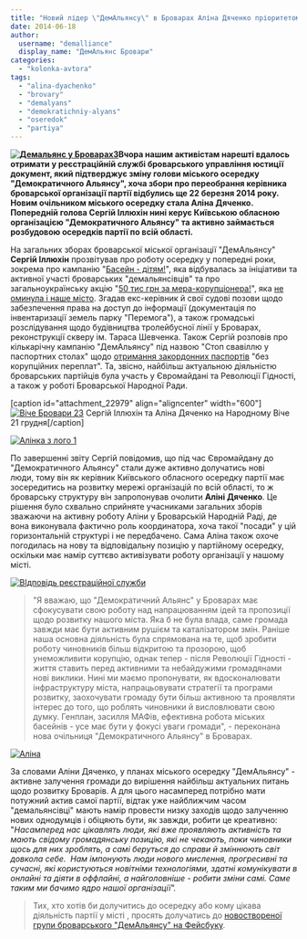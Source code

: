 ```yaml
---
title: "Новий лідер \"ДемАльянсу\" в Броварах Аліна Дяченко пріоритетом для осередку вважає розвиток міста"
date: 2014-06-18
author: 
  username: "demalliance"
  display_name: "ДемАльянс Бровари"
categories: 
  - "kolonka-avtora"
tags: 
  - "alina-dyachenko"
  - "brovary"
  - "demalyans"
  - "demokratichniy-alyans"
  - "oseredok"
  - "partiya"
---
```


**[![Демальянс у Броварах3](https://mpz.brovary.org/wp-content/uploads/2012/07/Demalyans-u-Brovarah3.jpg)](https://mpz.brovary.org/wp-content/uploads/2012/07/Demalyans-u-Brovarah3.jpg)Вчора нашим активістам нарешті вдалось отримати у реєстраційній службі броварського управління юстиції документ, який підтверджує зміну голови міського осередку "Демократичного Альянсу", хоча збори про переобрання керівника броварської організації партії відбулись ще 22 березня 2014 року. Новим очільником міського осередку стала Аліна Дяченко. Попередній голова Сергій Іллюхін нині керує Київською обласною організацією "Демократичного Альянсу" та активно займається розбудовою осередків партії по всій області.**

На загальних зборах броварської міської організації "ДемАльянсу" **Сергій Іллюхін** прозвітував про роботу осередку у попередні роки, зокрема про кампанію "[Басейн - дітям!](https://mpz.brovary.org/tag/baseyn-dityam/)", яка відбувалась за ініціативи та активної участі броварських "демальянсівців" та про загальноукраїнську акцію "[50 тис грн за мера-корупціонера!](https://mpz.brovary.org/za-vikrittya-koruptsiynih-diy-igorya-sapozhka-ogolosheno-vinagorodu-v-50-tisyach/)", яка [не оминула і наше місто](https://mpz.brovary.org/brovarchanam-poobitsyali-vinagorodu-za-dovedennya-koruptsiyi-igorya-sapozhka/). Згадав екс-керівник й свої судові позови щодо забезпечення права на доступ до інформації (документація по інвентаризації земель парку "Перемога"), а також громадські розслідування щодо будівництва тролейбусної лінії у Броварах, реконструкції скверу ім. Тараса Шевченка. Також Сергій розповів про кількарічну кампанію "ДемАльянсу" під назвою "Стоп свавіллю у паспортних столах" щодо [отримання закордонних паспортів](https://mpz.brovary.org/chi-mozhlivo-oformiti-zakordonniy-pasport-u-brovarah/) "без корупційних переплат". Та, звісно, найбільш актуальною діяльністю броварських партійців була участь у Євромайдані та Революції Гідності, а також у роботі Броварської Народної Ради.

\[caption id="attachment\_22979" align="aligncenter" width="600"\][![Віче Бровари 23](https://mpz.brovary.org/wp-content/uploads/2013/12/Viche-Brovari-23.jpg)](https://mpz.brovary.org/wp-content/uploads/2013/12/Viche-Brovari-23.jpg) Сергій Іллюхін та Аліна Дяченко на Народному Віче 21 грудня\[/caption\]

[![Алінка з лого 1](https://mpz.brovary.org/wp-content/uploads/2014/06/Alinka-z-logo-1.jpg)](https://mpz.brovary.org/wp-content/uploads/2014/06/Alinka-z-logo-1.jpg)

По завершенні звіту Сергій повідомив, що під час Євромайдану до "Демократичного Альянсу" стали дуже активно долучатись нові люди, тому він як керівник Київського обласного осередку партії має зосередитись на розвитку мережі організацій по всій області, то ж броварську структуру він запропонував очолити **Аліні Дяченко**. Це рішення було схвально сприйняте учасниками загальних зборів зважаючи на активну роботу Аліни у Броварській Народній Раді, де вона виконувала фактично роль координатора, хоча такої "посади" у цій горизонтальній структурі і не передбачено. Сама Аліна також охоче погодилась на нову та відповідальну позицію у партійному осередку, оскільки має намір суттєво активізувати роботу організації у нашому місті.

[![ВІдповідь реєстраційної служби](https://mpz.brovary.org/wp-content/uploads/2014/06/VIdpovid-reyestratsiynoyi-sluzhbi.jpg)](https://mpz.brovary.org/wp-content/uploads/2014/06/VIdpovid-reyestratsiynoyi-sluzhbi.jpg)

> "Я вважаю, що "Демократичний Альянс" у Броварах має сфокусувати свою роботу над напрацюванням ідей та пропозиції щодо розвитку нашого міста. Яка б не була влада, саме громада завжди має бути активним рушієм та каталізатором змін. Раніше наша основна діяльність була спрямована на те, щоб зробити роботу чиновників більш відкритою та прозорою, щоб унеможливити корупцію, однак тепер - після Революції Гідності - життя ставить перед активними та небайдужими громадянами нові виклики. Нині ми маємо пропонувати, як вдосконалювати інфраструктуру міста, напрацьовувати стратегії та програми розвитку, заохочувати громаду бути більш активною та проявляти інтерес до того, що роблять чиновники й висловлювати свою думку. Генплан, засилля МАФів, ефективна робота міських басейнів - усе має бути у фокусі уваги громади", - переконана нова очільниця "Демократичного Альянсу" в Броварах.

[![Аліна](https://mpz.brovary.org/wp-content/uploads/2014/06/Alina.jpg)](https://mpz.brovary.org/wp-content/uploads/2014/06/Alina.jpg)

За словами Аліни Дяченко, у планах міського осередку "ДемАльянсу" - активне залучення громади до вирішення найбільш актуальних питань щодо розвитку Броварів. А для цього насамперед потрібно мати потужний актив самої партії, відтак уже найближчим часом "демальянсівці" мають намір провести низку заходів щодо залученню нових однодумців і обіцяють бути, як завжди, робити це креативно: "_Насамперед нас цікавлять люди, які вже проявляють активність та мають свідому громадянську позицію, які не чекають, поки чиновники щось для них зроблять, а самі беруться до справи й зміннюють світ довкола себе.  Нам імпонують люди нового мислення, прогресивні та сучасні, які користуються новітніми технологіями, здатні комунікувати в онлайні та діяти в оффлайні, а найголовніше - робити зміни самі. Саме таким ми бачимо ядро нашої організації"._

> Тих, хто хотів би долучитись до осередку або кому цікава діяльність партії у місті , просять долучатись до [новоствореної групи броварського "ДемАльянсу" на Фейсбуку](https://www.facebook.com/groups/brovary.DA/).
